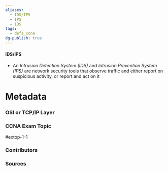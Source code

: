 ```yaml
---
aliases:
  - IDS/IPS
  - IPS
  - IDS
tags:
  - defs_ccna
dg-publish: true
---
```

#### IDS/IPS
- An *Intrusion Detection System (IDS)* and *Intrusion Prevention System (IPS)* are network security tools that observe traffic and either report on suspicious activity, or report and act on it







# Metadata
### OSI or TCP/IP Layer

### CCNA Exam Topic
#extop-1-1 
### Contributors

### Sources

